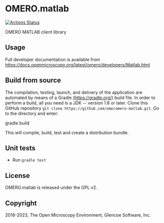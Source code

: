 # OMERO.matlab

[![Actions Status](https://github.com/ome/omero-matlab/workflows/Gradle/badge.svg)](https://github.com/ome/omero-matlab/actions)

OMERO MATLAB client library

## Usage

Full developer documentation is available from
https://docs.openmicroscopy.org/latest/omero/developers/Matlab.html

## Build from source

The compilation, testing, launch, and delivery of the application are
automated by means of a Gradle (https://gradle.org/) build file.
In order to perform a build, all you need is
a JDK -- version 1.8 or later.
Clone this GitHub repository `git clone https://github.com/ome/omero-matlab.git`.
Go to the directory and enter:

  gradle build

This will compile, build, test and create a distribution bundle.

## Unit tests
 * Run `gradle test`


## License

OMERO.matlab is released under the GPL v2.

## Copyright

2018-2023, The Open Microscopy Environment, Glencoe Software, Inc.
